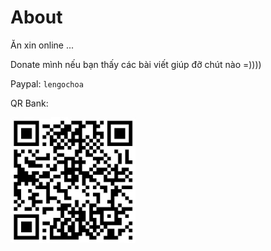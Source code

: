 # About

Ăn xin online ...

Donate mình nếu bạn thấy các bài viết giúp đỡ chút nào =))))

Paypal: `lengochoa`

QR Bank:

<img src="../../assets/images/qrvcb.png" width="200" />